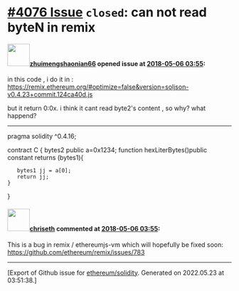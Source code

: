 # [\#4076 Issue](https://github.com/ethereum/solidity/issues/4076) `closed`: can not read byteN  in remix

#### <img src="https://avatars.githubusercontent.com/u/36099406?u=f6e986ba96a7203fbf853a18ea7b93acfb131c9e&v=4" width="50">[zhuimengshaonian66](https://github.com/zhuimengshaonian66) opened issue at [2018-05-06 03:55](https://github.com/ethereum/solidity/issues/4076):

in this code , i  do it in : 
https://remix.ethereum.org/#optimize=false&version=soljson-v0.4.23+commit.124ca40d.js

but  it return  0:0x.
i think it  cant read byte2's content , so   why?   what happend?
_________________________________________________________________________________________________________
pragma solidity ^0.4.16;

contract C {
        bytes2 public a=0x1234;
   function hexLiterBytes()public constant returns (bytes1){
   
       bytes1 jj = a[0];
       return jj;
    }
}

#### <img src="https://avatars.githubusercontent.com/u/9073706?v=4" width="50">[chriseth](https://github.com/chriseth) commented at [2018-05-06 03:55](https://github.com/ethereum/solidity/issues/4076#issuecomment-386965123):

This is a bug in remix / ethereumjs-vm which will hopefully be fixed soon: https://github.com/ethereum/remix/issues/783


-------------------------------------------------------------------------------



[Export of Github issue for [ethereum/solidity](https://github.com/ethereum/solidity). Generated on 2022.05.23 at 03:51:38.]
